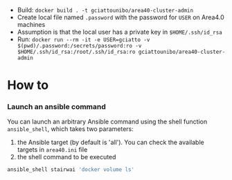 - Build: `docker build . -t gciattounibo/area40-cluster-admin`
- Create local file named `.password` with the password for `USER` on Area4.0 machines
- Assumption is that the local user has a private key in `$HOME/.ssh/id_rsa`
- Run: `docker run --rm -it -e USER=gciatto -v $(pwd)/.password:/secrets/password:ro -v $HOME/.ssh/id_rsa:/root/.ssh/id_rsa:ro gciattounibo/area40-cluster-admin`

# How to
### Launch an ansible command 
You can launch an arbitrary Ansible command using the shell function `ansible_shell`, which takes two parameters:
1. the Ansible target (by default is 'all'). You can check the available targets in `area40.ini` file
2. the shell command to be executed

```bash
ansible_shell stairwai 'docker volume ls'
```

